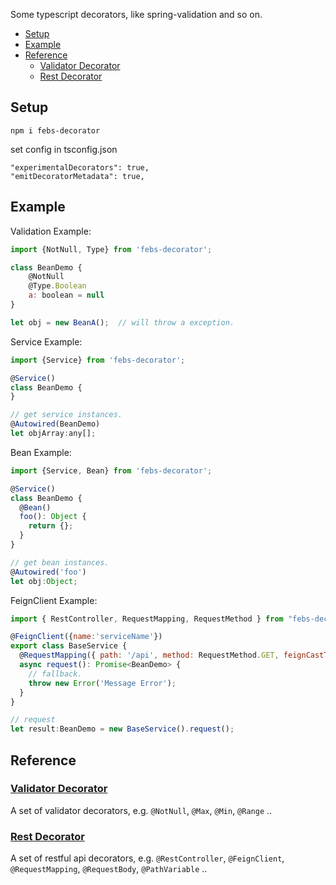 
Some typescript decorators, like spring-validation and so on.

- [Setup](#setup)
- [Example](#example)
- [Reference](#reference)
  - [Validator Decorator](#validator-decorator)
  - [Rest Decorator](#rest-decorator)

## Setup

```
npm i febs-decorator
```

set config in tsconfig.json

```
"experimentalDecorators": true,
"emitDecoratorMetadata": true,
```

## Example


Validation Example:

```js
import {NotNull, Type} from 'febs-decorator';

class BeanDemo {
    @NotNull
    @Type.Boolean
    a: boolean = null
}

let obj = new BeanA();  // will throw a exception.
```

Service Example:

```js
import {Service} from 'febs-decorator';

@Service()
class BeanDemo {
}

// get service instances.
@Autowired(BeanDemo)
let objArray:any[];
```

Bean Example:

```js
import {Service, Bean} from 'febs-decorator';

@Service()
class BeanDemo {
  @Bean()
  foo(): Object {
    return {};
  }
}

// get bean instances.
@Autowired('foo')
let obj:Object;
```

FeignClient Example:

```js
import { RestController, RequestMapping, RequestMethod } from "febs-decorator";

@FeignClient({name:'serviceName'})
export class BaseService {
  @RequestMapping({ path: '/api', method: RequestMethod.GET, feignCastType: BeanDemo })
  async request(): Promise<BeanDemo> {
    // fallback.
    throw new Error('Message Error');
  }
}

// request
let result:BeanDemo = new BaseService().request();
```

## Reference

### [Validator Decorator](./libs/validator/readme.md)

A set of validator decorators, e.g. `@NotNull`, `@Max`, `@Min`, `@Range` ..

### [Rest Decorator](./libs/rest/readme.md)

A set of restful api decorators, e.g. `@RestController`, `@FeignClient`, `@RequestMapping`, `@RequestBody`, `@PathVariable` ..


